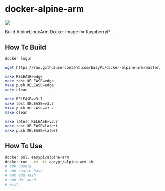docker-alpine-arm
=================

![](https://badge.imagelayers.io/easypi/alpine-arm:latest.svg)

Build AlpineLinuxArm Docker Image for RaspberryPi.

## How To Build

```bash
docker login

wget https://raw.githubusercontent.com/EasyPi/docker-alpine-arm/master/Makefile

make RELEASE=edge
make test RELEASE=edge
make push RELEASE=edge
make clean

make RELEASE=v3.7
make test RELEASE=v3.7
make push RELEASE=v3.7
make clean

make latest RELEASE=v3.7
make test RELEASE=latest
make push RELEASE=latest
```

## How To Use

```bash
docker pull easypi/alpine-arm
docker run --rm -it easypi/alpine-arm sh
# apk update
# apk search bash
# apk add bash
# apk del bash
# exit
```
